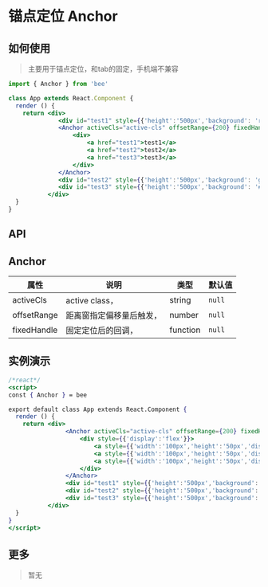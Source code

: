 # 锚点定位 Anchor

## 如何使用

> 主要用于锚点定位，和tab的固定，手机端不兼容

```jsx
import { Anchor } from 'bee'

class App extends React.Component {
  render () {
    return <div>
              <div id="test1" style={{'height':'500px','background': 'red'}}>test1</div>
              <Anchor activeCls="active-cls" offsetRange={200} fixedHandle={()=>console.log('fixed!')}>
                  <div>
                      <a href="test1">test1</a>
                      <a href="test2">test2</a>
                      <a href="test3">test3</a>
                  </div>
              </Anchor>
              <div id="test2" style={{'height':'500px','background': 'gray'}}>test2</div>
              <div id="test3" style={{'height':'500px','background': '#ffeb3b'}}>test3</div>
           </div>
  }
}

```


## API
## Anchor



|   属性         |                       说明                       |  类型   |   默认值    |
| ---------------| ------------------------------------------------ | ------- | ----------- |
| activeCls     | active class，                                      | string  | ``null`` |
| offsetRange  | 距离窗指定偏移量后触发，                                | number  | ``null`` |
| fixedHandle  | 固定定位后的回调，                                      | function  | ``null`` |



## 实例演示
```jsx
/*react*/
<script>
const { Anchor } = bee

export default class App extends React.Component {
  render () {
    return <div>
                <Anchor activeCls="active-cls" offsetRange={200} fixedHandle={()=>console.log('fixed!')}>
                    <div style={{'display':'flex'}}>
                        <a style={{'width':'100px','height':'50px','display':'inline-block'}} href="test1">test1</a>
                        <a style={{'width':'100px','height':'50px','display':'inline-block'}} href="test2">test2</a>
                        <a style={{'width':'100px','height':'50px','display':'inline-block'}} href="test3">test3</a>
                    </div>
                </Anchor>
                <div id="test1" style={{'height':'500px','background': 'red'}}>test1</div>
                <div id="test2" style={{'height':'500px','background': 'gray'}}>test2</div>
                <div id="test3" style={{'height':'500px','background': '#ffeb3b'}}>test3</div>
           </div>
  }
}
</script>
```


## 更多
> 暂无
